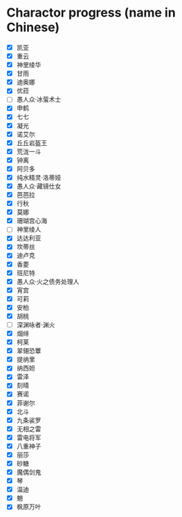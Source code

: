 # Charactor progress (name in Chinese)

- [X] 凯亚
- [X] 重云
- [X] 神里绫华
- [X] 甘雨
- [X] 迪奥娜
- [X] 优菈
- [ ] 愚人众·冰萤术士
- [X] 申鹤
- [X] 七七
- [X] 凝光
- [X] 诺艾尔
- [X] 丘丘岩盔王
- [X] 荒泷一斗
- [X] 钟离
- [X] 阿贝多
- [X] 纯水精灵·洛蒂娅
- [X] 愚人众·藏镜仕女
- [X] 芭芭拉
- [X] 行秋
- [X] 莫娜
- [X] 珊瑚宫心海
- [ ] 神里绫人
- [X] 达达利亚
- [X] 坎蒂丝
- [X] 迪卢克
- [X] 香菱
- [X] 班尼特
- [X] 愚人众·火之债务处理人
- [X] 宵宫
- [X] 可莉
- [X] 安柏
- [X] 胡桃
- [ ] 深渊咏者·渊火
- [X] 烟绯
- [X] 柯莱
- [X] 翠翎恐蕈
- [X] 提纳里
- [X] 纳西妲
- [X] 雷泽
- [X] 刻晴
- [X] 赛诺
- [X] 菲谢尔
- [X] 北斗
- [X] 九条裟罗
- [X] 无相之雷
- [X] 雷电将军
- [X] 八重神子
- [X] 丽莎
- [X] 砂糖
- [X] 魔偶剑鬼
- [X] 琴
- [X] 温迪
- [X] 魈
- [X] 枫原万叶